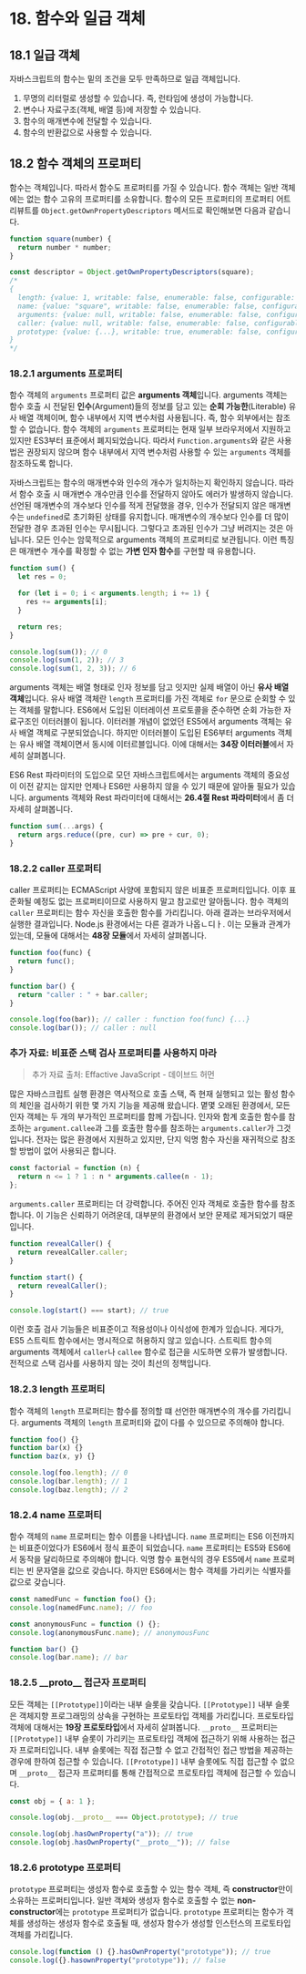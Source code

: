 # 18. 함수와 일급 객체

## 18.1 일급 객체

자바스크립트의 함수는 밑의 조건을 모두 만족하므로 일급 객체입니다.

1. 무명의 리터럴로 생성할 수 있습니다. 즉, 런타임에 생성이 가능합니다.
2. 변수나 자료구조(객체, 배열 등)에 저장할 수 있습니다.
3. 함수의 매개변수에 전달할 수 있습니다.
4. 함수의 반환값으로 사용할 수 있습니다.

## 18.2 함수 객체의 프로퍼티

함수는 객체입니다. 따라서 함수도 프로퍼티를 가질 수 있습니다. 함수 객체는 일반 객체에는 없는 함수 고유의 프로퍼티를 소유합니다. 함수의 모든 프로퍼티의 프로퍼티 어트리뷰트를 `Object.getOwnPropertyDescriptors` 메서드로 확인해보면 다음과 같습니다.

```javascript
function square(number) {
  return number * number;
}

const descriptor = Object.getOwnPropertyDescriptors(square);
/*
{
  length: {value: 1, writable: false, enumerable: false, configurable: true},
  name: {value: "square", writable: false, enumerable: false, configurable: true},
  arguments: {value: null, writable: false, enumerable: false, configurable: false},
  caller: {value: null, writable: false, enumerable: false, configurable: false},
  prototype: {value: {...}, writable: true, enumerable: false, configurable: false}
}
*/
```

### 18.2.1 arguments 프로퍼티

함수 객체의 `arguments` 프로퍼티 값은 **arguments 객체**입니다. arguments 객체는 함수 호출 시 전달된 **인수**(Argument)들의 정보를 담고 있는 **순회 가능한**(Literable) 유사 배열 객체이며, 함수 내부에서 지역 변수처럼 사용됩니다. 즉, 함수 외부에서는 참조할 수 없습니다. 함수 객체의 `arguments` 프로퍼티는 현재 일부 브라우저에서 지원하고 있지만 ES3부터 표준에서 폐지되었습니다. 따라서 `Function.arguments`와 같은 사용법은 권장되지 않으며 함수 내부에서 지역 변수처럼 사용할 수 있는 `arguments` 객체를 참조하도록 합니다.

자바스크립트는 함수의 매개변수와 인수의 개수가 일치하는지 확인하지 않습니다. 따라서 함수 호출 시 매개변수 개수만큼 인수를 전달하지 않아도 에러가 발생하지 않습니다. 선언된 매개변수의 개수보다 인수를 적게 전달했을 경우, 인수가 전달되지 않은 매개변수는 `undefined`로 초기화된 상태를 유지합니다. 매개변수의 개수보다 인수를 더 많이 전달한 경우 초과된 인수는 무시됩니다. 그렇다고 초과된 인수가 그냥 버려지는 것은 아닙니다. 모든 인수는 암묵적으로 arguments 객체의 프로퍼티로 보관됩니다. 이런 특징은 매개변수 개수를 확정할 수 없는 **가변 인자 함수**를 구현할 때 유용합니다.

```javascript
function sum() {
  let res = 0;

  for (let i = 0; i < arguments.length; i += 1) {
    res += arguments[i];
  }

  return res;
}

console.log(sum()); // 0
console.log(sum(1, 2)); // 3
console.log(sum(1, 2, 3)); // 6
```

arguments 객체는 배열 형태로 인자 정보를 담고 잇지만 실제 배열이 아닌 **유사 배열 객체**입니다. 유사 배열 객체란 `length` 프로퍼티를 가진 객체로 `for` 문으로 순회할 수 있는 객체를 말합니다. ES6에서 도입된 이터레이션 프로토콜을 준수하면 순회 가능한 자료구조인 이터러블이 됩니다. 이터러블 개념이 없었던 ES5에서 arguments 객체는 유사 배열 객체로 구분되었습니다. 하지만 이터러블이 도입된 ES6부터 arguments 객체는 유사 배열 객체이면서 동시에 이터르블입니다. 이에 대해서는 **34장 이터러블**에서 자세히 살펴봅니다.

ES6 Rest 파라미터의 도입으로 모던 자바스크립트에서는 arguments 객체의 중요성이 이전 같지는 않지만 언제나 ES6만 사용하지 않을 수 있기 때문에 알아둘 필요가 있습니다. arguments 객체와 Rest 파라미터에 대해서는 **26.4절 Rest 파라미터**에서 좀 더 자세히 살펴봅니다.

```javascript
function sum(...args) {
  return args.reduce((pre, cur) => pre + cur, 0);
}
```

### 18.2.2 caller 프로퍼티

caller 프로퍼티는 ECMAScript 사양에 포함되지 않은 비표준 프로퍼티입니다. 이후 표준화될 예정도 없는 프로퍼티이므로 사용하지 말고 참고로만 알아둡니다. 함수 객체의 `caller` 프로퍼티는 함수 자신을 호출한 함수를 가리킵니다. 아래 결과는 브라우저에서 실행한 결과입니다. Node.js 환경에서는 다른 결과가 나옵ㄴ디ㅏ. 이는 모듈과 관계가 있는데, 모듈에 대해서는 **48장 모듈**에서 자세히 살펴봅니다.

```javascript
function foo(func) {
  return func();
}

function bar() {
  return "caller : " + bar.caller;
}

console.log(foo(bar)); // caller : function foo(func) {...}
console.log(bar()); // caller : null
```

### 추가 자료: 비표준 스택 검사 프로퍼티를 사용하지 마라

> 추가 자료 출처: Effactive JavaScript - 데이브드 허먼

많은 자바스크립트 실행 환경은 역사적으로 호출 스택, 즉 현재 실행되고 있는 활성 함수의 체인을 검사하기 위한 몇 가지 기능을 제공해 왔습니다. 몉몇 오래된 환경에서, 모든 인자 객체는 두 개의 부가적인 프로퍼티를 함께 가집니다. 인자와 함계 호출한 함수를 참조하는 `argument.callee`과 그를 호출한 함수를 참조하는 `arguments.caller`가 그것입니다. 전자는 많은 환경에서 지원하고 있지만, 단지 익명 함수 자신을 재귀적으로 참조할 방법이 없어 사용되곤 합니다.

```javascript
const factorial = function (n) {
  return n <= 1 ? 1 : n * arguments.callee(n - 1);
};
```

`arguments.caller` 프로퍼티는 더 강력합니다. 주어진 인자 객체로 호출한 함수를 참조합니다. 이 기능은 신뢰하기 어려운데, 대부분의 환경에서 보안 문제로 제거되었기 때문입니다.

```javascript
function revealCaller() {
  return revealCaller.caller;
}

function start() {
  return revealCaller();
}

console.log(start() === start); // true
```

이런 호출 검사 기능들은 비표준이고 적용성이나 이식성에 한계가 있습니다. 게다가, ES5 스트릭트 함수에서는 명시적으로 허용하지 않고 있습니다. 스트릭트 함수의 arguments 객체에서 `caller`나 `callee` 함수로 접근을 시도하면 오류가 발생합니다. 전적으로 스택 검사를 사용하지 않는 것이 최선의 정책입니다.

### 18.2.3 length 프로퍼티

함수 객체의 `length` 프로퍼티는 함수를 정의할 떄 선언한 매개변수의 개수를 가리킵니다. arguments 객체의 `length` 프로퍼티와 값이 다를 수 있으므로 주의해야 합니다.

```javascript
function foo() {}
function bar(x) {}
function baz(x, y) {}

console.log(foo.length); // 0
console.log(bar.length); // 1
console.log(baz.length); // 2
```

### 18.2.4 name 프로퍼티

함수 객체의 `name` 프로퍼티는 함수 이름을 나타냅니다. `name` 프로퍼티는 ES6 이전까지는 비표준이었다가 ES6에서 정식 표준이 되었습니다. `name` 프로퍼티는 ES5와 ES6에서 동작을 달리하므로 주의해야 합니다. 익명 함수 표현식의 경우 ES5에서 `name` 프로퍼티는 빈 문자열을 값으로 갖습니다. 하지만 ES6에서는 함수 객체를 가리키는 식별자를 값으로 갖습니다.

```javascript
const namedFunc = function foo() {};
console.log(namedFunc.name); // foo

const anonymousFunc = function () {};
console.log(anonymousFunc.name); // anonymousFunc

function bar() {}
console.log(bar.name); // bar
```

### 18.2.5 \_\_proto\_\_ 접근자 프로퍼티

모든 객체는 `[[Prototype]]`이라는 내부 슬롯을 갖습니다. `[[Prototype]]` 내부 슬롯은 객체지향 프로그래밍의 상속을 구현하는 프로토타입 객체를 가리킵니다. 프로토타입 객체에 대해서는 **19장 프로토타입**에서 자세히 살펴봅니다. `__proto__` 프로퍼티는 `[[Prototype]]` 내부 슬롯이 가리키는 프로토타입 객체에 접근하기 위해 사용하는 접근자 프로퍼티입니다. 내부 슬롯에는 직접 접근할 수 없고 간접적인 접근 방법을 제공하는 경우에 한하여 접근할 수 있습니다. `[[Prototype]]` 내부 슬롯에도 직접 접근할 수 없으며 `__proto__` 접근자 프로퍼티를 통해 간접적으로 프로토타입 객체에 접근할 수 있습니다.

```javascript
const obj = { a: 1 };

console.log(obj.__proto__ === Object.prototype); // true

console.log(obj.hasOwnProperty("a")); // true
console.log(obj.hasOwnProperty("__proto__")); // false
```

### 18.2.6 prototype 프로퍼티

`prototype` 프로퍼티는 생성자 함수로 호출할 수 있는 함수 객체, 즉 **constructor**만이 소유하는 프로퍼티입니다. 일반 객체와 생성자 함수로 호출할 수 없는 **non-constructor**에는 `prototype` 프로퍼티가 없습니다. `prototype` 프로퍼티는 함수가 객체를 생성하는 생성자 함수로 호출될 때, 생성자 함수가 생성할 인스턴스의 프로토타입 객체를 가리킵니다.

```javascript
console.log(function () {}.hasOwnProperty("prototype")); // true
console.log({}.hasownProperty("prototype")); // false
```
